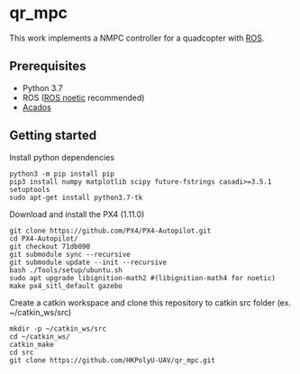 # qr_mpc
This work implements a NMPC controller for a quadcopter with [ROS](https://www.ros.org/).

## Prerequisites
* Python 3.7
* ROS ([ROS noetic](http://wiki.ros.org/noetic/Installation/Ubuntu) recommended)
* [Acados](https://docs.acados.org/installation/index.html)

## Getting started
Install python dependencies
```
python3 -m pip install pip
pip3 install numpy matplotlib scipy future-fstrings casadi>=3.5.1 setuptools
sudo apt-get install python3.7-tk
```

Download and install the PX4 (1.11.0)
```
git clone https://github.com/PX4/PX4-Autopilot.git
cd PX4-Autopilot/
git checkout 71db090
git submodule sync --recursive
git submodule update --init --recursive
bash ./Tools/setup/ubuntu.sh
sudo apt upgrade libignition-math2 #(libignition-math4 for noetic)
make px4_sitl_default gazebo
```
Create a catkin workspace and clone this repository to catkin src folder (ex. ~/catkin_ws/src)
```
mkdir -p ~/catkin_ws/src
cd ~/catkin_ws/
catkin_make
cd src
git clone https://github.com/HKPolyU-UAV/qr_mpc.git
```


